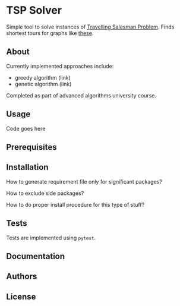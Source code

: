 # TSP Solver
Simple tool to solve instances of [Travelling Salesman Problem](https://en.wikipedia.org/wiki/Travelling_salesman_problem). Finds shortest tours 
for graphs like [these](https://wwwproxy.iwr.uni-heidelberg.de/groups/comopt/software/TSPLIB95/tsp/).

## About
Currently implemented approaches include:

- greedy algorithm (link)
- genetic algorithm (link)

Completed as part of advanced algorithms university course.

## Usage
Code goes here

## Prerequisites

## Installation
How to generate requirement file only for significant packages?

How to exclude side packages?

How to do proper install procedure for this type of stuff?

## Tests
Tests are implemented using `pytest`.

## Documentation

## Authors

## License